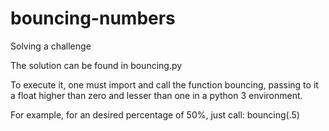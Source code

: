 # bouncing-numbers
Solving a challenge

The solution can be found in bouncing.py

To execute it, one must import and call the function bouncing, passing to it a float higher than zero and lesser than one in a python 3 environment.

For example, for an desired percentage of 50%, just call: bouncing(.5)
